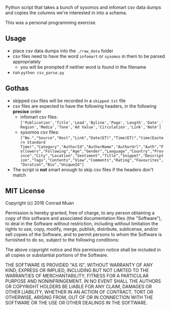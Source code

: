 Python script that takes a bunch of sysomos and infomart csv data dumps and copies the columns we're interested in into a schema.

This was a personal programming exercise.

## Usage

- place csv data dumps into the `./raw_data` folder
- csv files need to have the word `infomart` or `sysomos` in them to be parsed appropriately
  - you will be prompted if neither word is found in the filename
- run `python csv_parse.py`

## Gothas

- skipped csv files will be recorded in a `skipped.txt` file
- csv files are expected to have the following headers, in the following **precise** order
  - infomart csv files: `['Publication','Title','Lead','Byline','Page','Length','Date','Region','Media','Tone','Ad Value','Circulation','Link','Note']`
  - sysomos csv files: `["No.","Source","Host","Link","Date(ET)","Time(ET)","time(Eastern Standard Time)","Category","AuthorId","AuthorName","AuthorUrl","Auth","Followers","Following","Age","Gender","Language","Country","Province","City","Location","Sentiment","Title","Snippet","Description","Tags","Contents","View","Comments","Rating","Favourites","Duration","Bio","UniqueId"]`
- The script is **not** smart enough to skip csv files if the headers don't match

## MIT License

Copyright (c) 2016 Conrad Muan

Permission is hereby granted, free of charge, to any person obtaining a copy of this software and associated documentation files (the "Software"), to deal in the Software without restriction, including without limitation the rights to use, copy, modify, merge, publish, distribute, sublicense, and/or sell copies of the Software, and to permit persons to whom the Software is furnished to do so, subject to the following conditions:

The above copyright notice and this permission notice shall be included in all copies or substantial portions of the Software.

THE SOFTWARE IS PROVIDED "AS IS", WITHOUT WARRANTY OF ANY KIND, EXPRESS OR IMPLIED, INCLUDING BUT NOT LIMITED TO THE WARRANTIES OF MERCHANTABILITY, FITNESS FOR A PARTICULAR PURPOSE AND NONINFRINGEMENT. IN NO EVENT SHALL THE AUTHORS OR COPYRIGHT HOLDERS BE LIABLE FOR ANY CLAIM, DAMAGES OR OTHER LIABILITY, WHETHER IN AN ACTION OF CONTRACT, TORT OR OTHERWISE, ARISING FROM, OUT OF OR IN CONNECTION WITH THE SOFTWARE OR THE USE OR OTHER DEALINGS IN THE SOFTWARE.
